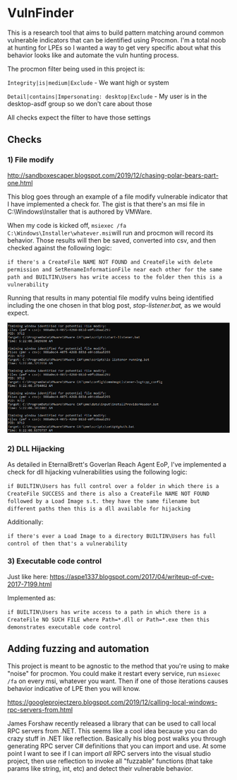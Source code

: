 ﻿

# VulnFinder
This is a research tool that aims to build pattern matching around common vulnerable indicators that can be identified using Procmon. I'm a total noob at hunting for LPEs so I wanted a way to get very specific about what this behavior looks like and automate the vuln hunting process.

The procmon filter being used in this project is:

`Integrity|is|medium|Exclude` - We want high or system

`Detail|contains|Impersonating: desktop|Exclude` - My user is in the desktop-asdf group so we don't care about those

All checks expect the filter to have those settings

## Checks

### 1) File modify
http://sandboxescaper.blogspot.com/2019/12/chasing-polar-bears-part-one.html

This blog goes through an example of a file modify vulnerable indicator that I have implemented a check for. The gist is that there's an msi file in C:\Windows\Installer that is authored by VMWare. 

When my code is kicked off, `msiexec /fa C:\Windows\Installer\whatever.msi`will run and procmon will record its behavior. Those results will then be saved, converted into csv, and then checked against the following logic:

`if there's a CreateFile NAME NOT FOUND and CreateFile with delete permission and SetRenameInformationFile near each other for the same path and BUILTIN\Users has write access to the folder then this is a vulnerability`

Running that results in many potential file modify vulns being identified including the one chosen in that blog post, *stop-listener.bat,* as we would expect.

![alt text](fileModify.PNG "Title")



### 2) DLL Hijacking
As detailed in EternalBrett's Goverlan Reach Agent EoP, I've implemented a check for dll hijacking vulnerabilities using the following logic:

`if BUILTIN\Users has full control over a folder in which there is a CreateFile SUCCESS and there is also a CreateFile NAME NOT FOUND followed by a Load Image s.t. they have the same filename but different paths then this is a dll available for hijacking`

Additionally:

`if there's ever a Load Image to a directory BUILTIN\Users has full control of then that's a vulnerability`

### 3) Executable code control
Just like here: https://aspe1337.blogspot.com/2017/04/writeup-of-cve-2017-7199.html

Implemented as:

`if BUILTIN\Users has write access to a path in which there is a CreateFile NO SUCH FILE where Path=*.dll or Path=*.exe then this demonstrates executable code control`

## Adding fuzzing and automation
This project is meant to be agnostic to the method that you're using to make "noise" for procmon. You could make it restart every service, run `msiexec /fa` on every msi, whatever you want. Then if one of those iterations causes behavior indicative of LPE then you will know.

https://googleprojectzero.blogspot.com/2019/12/calling-local-windows-rpc-servers-from.html

James Forshaw recently released a library that can be used to call local RPC servers from .NET. This seems like a cool idea because you can do crazy stuff in .NET like reflection. Basically his blog post walks you through generating RPC server C# definitions that you can import and use. At some point I want to see if I can import _all_ RPC servers into the visual studio project, then use reflection to invoke all "fuzzable" functions (that take params like string, int, etc) and detect their vulnerable behavior.